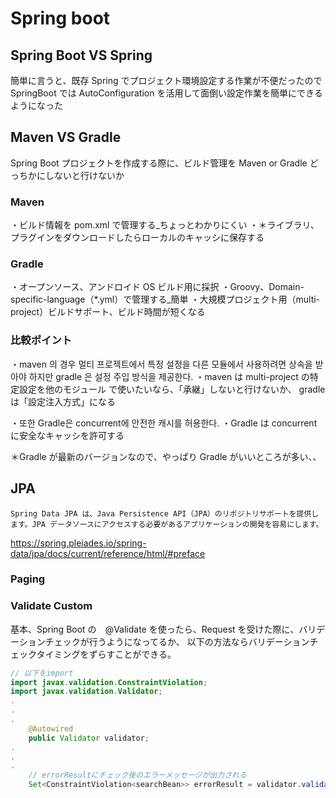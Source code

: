 # Spring boot

## Spring Boot VS Spring

簡単に言うと、既存 Spring でプロジェクト環境設定する作業が不便だったので
SpringBoot では AutoConfiguration を活用して面倒い設定作業を簡単にできるようになった

## Maven VS Gradle

Spring Boot プロジェクトを作成する際に、ビルド管理を Maven or Gradle どっちかにしないと行けないか

### Maven

・ビルド情報を pom.xml で管理する\_ちょっとわかりにくい
・＊ライブラリ、プラグインをダウンロードしたらローカルのキャッシに保存する

### Gradle

・オープンソース、アンドロイド OS ビルド用に採択
・Groovy、Domain-specific-language（\*.yml）で管理する\_簡単
・大規模プロジェクト用（multi-project）ビルドサポート、ビルド時間が短くなる

### 比較ポイント

・maven 의 경우 멀티 프로젝트에서 특정 설정을 다른 모듈에서 사용하려면 상속을 받아야 하지만 gradle 은 설정 주입 방식을 제공한다.
・maven は multi-project の特定設定を他のモジュール で使いたいなら、「承継」しないと行けないか、
gradle は「設定注入方式」になる

・또한 Gradle은 concurrent에 안전한 캐시를 허용한다.
・Gradle は concurrent に安全なキャッシを許可する

＊Gradle が最新のバージョンなので、やっぱり Gradle がいいところが多い、、

## JPA

```
Spring Data JPA は、Java Persistence API（JPA）のリポジトリサポートを提供します。JPA データソースにアクセスする必要があるアプリケーションの開発を容易にします。
```

https://spring.pleiades.io/spring-data/jpa/docs/current/reference/html/#preface

### Paging

### Validate Custom

基本、Spring Boot の　@Validate を使ったら、Request を受けた際に、バリデーションチェックが行うようになってるか、
以下の方法ならバリデーションチェックタイミングをずらすことができる。

```java
// 以下をimport
import javax.validation.ConstraintViolation;
import javax.validation.Validator;
.
.
.
    @Autowired
    public Validator validator;
.
.
.
    // errorResultにチェック後のエラーメッセージが出力される
    Set<ConstraintViolation<searchBean>> errorResult = validator.validate(searchBean);

```
